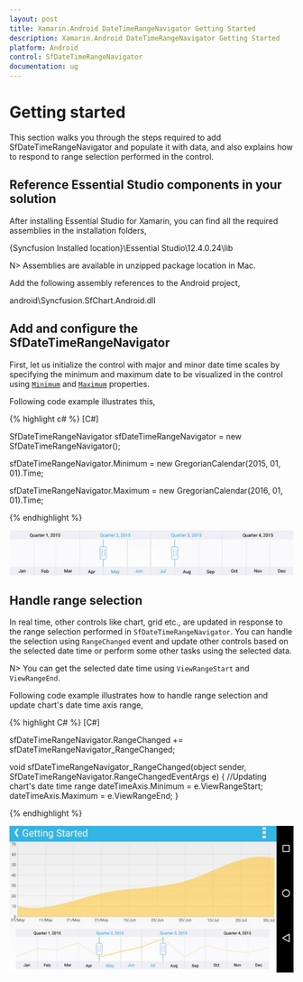 ```yaml
---
layout: post
title: Xamarin.Android DateTimeRangeNavigator Getting Started
description: Xamarin.Android DateTimeRangeNavigator Getting Started
platform: Android
control: SfDateTimeRangeNavigator
documentation: ug
---
```


# Getting started

This section walks you through the steps required to add SfDateTimeRangeNavigator and populate it with data, and also explains how to respond to range selection performed in the control. 

## Reference Essential Studio components in your solution

After installing Essential Studio for Xamarin, you can find all the required assemblies in the installation folders, 

{Syncfusion Installed location}\Essential Studio\12.4.0.24\lib

N> Assemblies are available in unzipped package location in Mac.

Add the following assembly references to the Android project,

android\Syncfusion.SfChart.Android.dll

## Add and configure the SfDateTimeRangeNavigator 

First, let us initialize the control with major and minor date time scales by specifying the minimum and maximum date to be visualized in the control using [`Minimum`](https://help.syncfusion.com/cr/cref_files/xamarin-android/Syncfusion.SfChart.Android~Com.Syncfusion.Rangenavigator.SfDateTimeRangeNavigator~Minimum.html) and [`Maximum`](https://help.syncfusion.com/cr/cref_files/xamarin-android/Syncfusion.SfChart.Android~Com.Syncfusion.Rangenavigator.SfDateTimeRangeNavigator~Maximum.html) properties.

Following code example illustrates this,

{% highlight c# %}
[C#]

SfDateTimeRangeNavigator sfDateTimeRangeNavigator = new SfDateTimeRangeNavigator();

sfDateTimeRangeNavigator.Minimum = new GregorianCalendar(2015, 01, 01).Time;

sfDateTimeRangeNavigator.Maximum = new GregorianCalendar(2016, 01, 01).Time;

{% endhighlight %}

![](gettingstarted_images/gettingstarted_img1.jpeg)

## Handle range selection

In real time, other controls like chart, grid etc., are updated in response to the range selection performed in `SfDateTimeRangeNavigator`. You can handle the selection using `RangeChanged` event and update other controls based on the selected date time or perform some other tasks using the selected data.

N> You can get the selected date time using `ViewRangeStart` and `ViewRangeEnd`.

Following code example illustrates how to handle range selection and update chart's date time axis range,

{% highlight C# %}
[C#]

sfDateTimeRangeNavigator.RangeChanged += sfDateTimeRangeNavigator_RangeChanged;

void sfDateTimeRangeNavigator_RangeChanged(object sender, SfDateTimeRangeNavigator.RangeChangedEventArgs e)
{
    //Updating chart's date time range
    dateTimeAxis.Minimum = e.ViewRangeStart;
    dateTimeAxis.Maximum = e.ViewRangeEnd;
}

{% endhighlight %}

![](gettingstarted_images/gettingstarted_img3.jpeg)